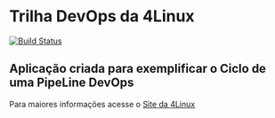 # Trilha DevOps da 4Linux

<!-- Altere a Flag abaixo com sua URL do Travis -->
[![Build Status](https://travis-ci.org/JhonCavalcante/DevOpsLab-HelloWorld.svg?branch=master)](https://travis-ci.org/JhonCavalcante/DevOpsLab-HelloWorld)

## Aplicação criada para exemplificar o Ciclo de uma PipeLine DevOps


Para maiores informações acesse o [Site da 4Linux](https://www.4linux.com.br/cursos/devops)
